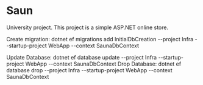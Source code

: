 # Saun
University project. This project is a simple ASP.NET online store.

Create migration: 
dotnet ef migrations add InitialDbCreation --project Infra --startup-project WebApp --context SaunaDbContext

Update Database:
dotnet ef database update --project Infra --startup-project WebApp --context SaunaDbContext
Drop Database:
dotnet ef database drop --project Infra --startup-project WebApp --context SaunaDbContext
